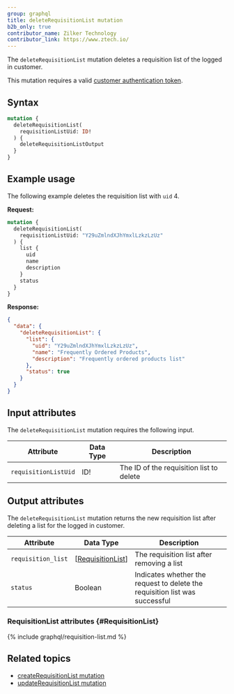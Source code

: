 ```yaml
---
group: graphql
title: deleteRequisitionList mutation
b2b_only: true
contributor_name: Zilker Technology
contributor_link: https://www.ztech.io/
---
```

The `deleteRequisitionList` mutation deletes a requisition list of the logged in customer.

This mutation requires a valid [customer authentication token]({{page.baseurl}}/graphql/mutations/generate-customer-token.html).

## Syntax

```graphql
mutation {
  deleteRequisitionList(
    requisitionListUid: ID!
  ) {
    deleteRequisitionListOutput
  }
}
```

## Example usage

The following example deletes the requisition list with `uid` 4.

**Request:**

```graphql
mutation {
  deleteRequisitionList(
    requisitionListUid: "Y29uZmlndXJhYmxlLzkzLzUz"
  ) {
    list {
      uid
      name
      description
    }
    status
  }
}
```

**Response:**

```json
{
  "data": {
    "deleteRequisitionList": {
      "list": {
        "uid": "Y29uZmlndXJhYmxlLzkzLzUz",
        "name": "Frequently Ordered Products",
        "description": "Frequently ordered products list"
      },
      "status": true
    }
  }
}
```

## Input attributes

The `deleteRequisitionList` mutation requires the following input.

Attribute |  Data Type | Description
--- | --- | ---
`requisitionListUid` | ID! | The ID of the requisition list to delete

## Output attributes

The `deleteRequisitionList` mutation returns the new requisition list after deleting a list for the logged in customer.

Attribute |  Data Type | Description
--- | --- | ---
`requisition_list` | [[RequisitionList](#RequisitionList)] | The requisition list after removing a list
`status` | Boolean | Indicates whether the request to delete the requisition list was successful

### RequisitionList attributes {#RequisitionList}
{% include graphql/requisition-list.md %}

## Related topics

*  [createRequisitionList mutation]({{page.baseurl}}/graphql/mutations/create-requisition-list.html)
*  [updateRequisitionList mutation]({{page.baseurl}}/graphql/mutations/update-requisition-list.html)
